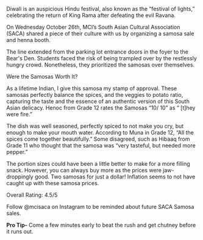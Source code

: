 

Diwali is an auspicious Hindu festival, also known as the “festival of
lights,” celebrating the return of King Rama after defeating the evil
Ravana.

On Wednesday October 26th, MCI’s South Asian Cultural Association (SACA)
shared a piece of their culture with us by organizing a samosa sale and
henna booth.

The line extended from the parking lot entrance doors in the foyer to
the Bear's Den. Students faced the risk of being trampled over by the
restlessly hungry crowd. Nonetheless, they prioritized the samosas over
themselves.

Were the Samosas Worth It?

As a lifetime Indian, I give this samosa my stamp of approval. These
samosas perfectly balance the spices, and the veggies to potato ratio,
capturing the taste and the essence of an authentic version of this
South Asian delicacy. Henoc from Grade 12 rates the Samosas “10/ 10” as
“ \[t\]hey were fire.”

The dish was well seasoned, perfectly spiced to not make you cry, but
enough to make your mouth water. According to Muna in Grade 12, “All the
spices come together beautifully.” Some disagreed, such as Hibaaq from
Grade 11 who thought that the samosa was “very tasteful, but needed more
pepper.”

The portion sizes could have been a little better to make for a more
filling snack. However, you can always buy more as the prices were
jaw-droppingly good. Two samosas for just a dollar! Inflation seems to
not have caught up with these samosa prices.

Overall Rating: 4.5/5

Follow @mcisaca on Instagram to be reminded about future SACA Samosa
sales.

**Pro Tip-** Come a few minutes early to beat the rush and get chutney
before it runs out.
